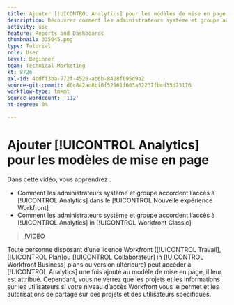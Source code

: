 ```yaml
---
title: Ajouter [!UICONTROL Analytics] pour les modèles de mise en page
description: Découvrez comment les administrateurs système et groupe accordent l’accès à Analytics dans la nouvelle expérience Workfront et dans [!DNL  Workfront] Classique.
activity: use
feature: Reports and Dashboards
thumbnail: 335045.png
type: Tutorial
role: User
level: Beginner
team: Technical Marketing
kt: 8726
exl-id: 4bdff3ba-772f-4526-ab6b-8428f695d9a2
source-git-commit: d0c842ad8bf6f52161f003a62237fbcd35d23176
workflow-type: tm+mt
source-wordcount: '112'
ht-degree: 0%

---
```


# Ajouter [!UICONTROL Analytics] pour les modèles de mise en page

Dans cette vidéo, vous apprendrez :

* Comment les administrateurs système et groupe accordent l’accès à [!UICONTROL Analytics] dans le [!UICONTROL Nouvelle expérience Workfront]
* Comment les administrateurs système et groupe accordent l’accès à [!UICONTROL Analytics] in [!UICONTROL Workfront Classic]

>[!VIDEO](https://video.tv.adobe.com/v/335045/?quality=12)

Toute personne disposant d’une licence Workfront ([!UICONTROL Travail], [!UICONTROL Plan]ou [!UICONTROL Collaborateur] in [!UICONTROL Workfront Business] plans ou version ultérieure) peut accéder à [!UICONTROL Analytics] une fois ajouté au modèle de mise en page, il leur est attribué. Cependant, vous ne verrez que les projets et les informations sur les utilisateurs si votre niveau d’accès Workfront vous le permet et les autorisations de partage sur des projets et des utilisateurs spécifiques.
